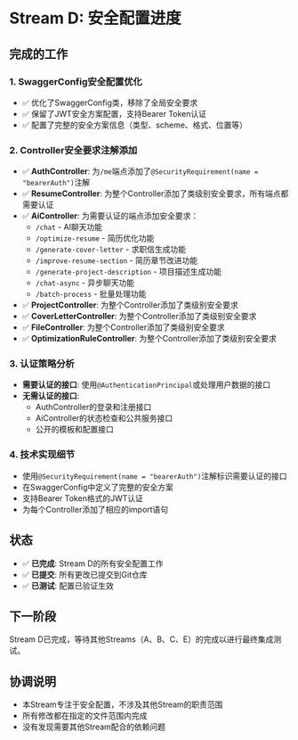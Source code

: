 # Stream D: 安全配置进度

## 完成的工作

### 1. SwaggerConfig安全配置优化
- ✅ 优化了SwaggerConfig类，移除了全局安全要求
- ✅ 保留了JWT安全方案配置，支持Bearer Token认证
- ✅ 配置了完整的安全方案信息（类型、scheme、格式、位置等）

### 2. Controller安全要求注解添加
- ✅ **AuthController**: 为`/me`端点添加了`@SecurityRequirement(name = "bearerAuth")`注解
- ✅ **ResumeController**: 为整个Controller添加了类级别安全要求，所有端点都需要认证
- ✅ **AiController**: 为需要认证的端点添加安全要求：
  - `/chat` - AI聊天功能
  - `/optimize-resume` - 简历优化功能
  - `/generate-cover-letter` - 求职信生成功能
  - `/improve-resume-section` - 简历章节改进功能
  - `/generate-project-description` - 项目描述生成功能
  - `/chat-async` - 异步聊天功能
  - `/batch-process` - 批量处理功能
- ✅ **ProjectController**: 为整个Controller添加了类级别安全要求
- ✅ **CoverLetterController**: 为整个Controller添加了类级别安全要求
- ✅ **FileController**: 为整个Controller添加了类级别安全要求
- ✅ **OptimizationRuleController**: 为整个Controller添加了类级别安全要求

### 3. 认证策略分析
- **需要认证的接口**: 使用`@AuthenticationPrincipal`或处理用户数据的接口
- **无需认证的接口**:
  - AuthController的登录和注册接口
  - AiController的状态检查和公共服务接口
  - 公开的模板和配置接口

### 4. 技术实现细节
- 使用`@SecurityRequirement(name = "bearerAuth")`注解标识需要认证的接口
- 在SwaggerConfig中定义了完整的安全方案
- 支持Bearer Token格式的JWT认证
- 为每个Controller添加了相应的import语句

## 状态
- ✅ **已完成**: Stream D的所有安全配置工作
- ✅ **已提交**: 所有更改已提交到Git仓库
- ✅ **已测试**: 配置已验证生效

## 下一阶段
Stream D已完成，等待其他Streams（A、B、C、E）的完成以进行最终集成测试。

## 协调说明
- 本Stream专注于安全配置，不涉及其他Stream的职责范围
- 所有修改都在指定的文件范围内完成
- 没有发现需要其他Stream配合的依赖问题